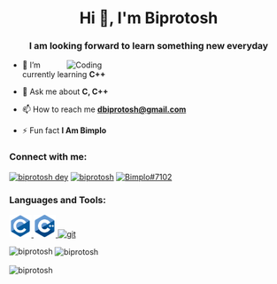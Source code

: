 <h1 align="center">Hi 👋, I'm Biprotosh</h1>
<h3 align="center">I am looking forward to learn something new everyday</h3>
<img align="right" alt="Coding" width="400" src="https://cdn.dribbble.com/users/1059583/screenshots/4171367/coding-freak.gif"> 

- 🌱 I’m currently learning **C++**

- 💬 Ask me about **C, C++**

- 📫 How to reach me **dbiprotosh@gmail.com**

- ⚡ Fun fact **I Am Bimplo**

<h3 align="left">Connect with me:</h3>
<p align="left">
<a href="https://linkedin.com/in/biprotosh-dey-5198b5222" target="blank"><img align="center" src="https://raw.githubusercontent.com/rahuldkjain/github-profile-readme-generator/master/src/images/icons/Social/linked-in-alt.svg" alt="biprotosh dey" height="30" width="40" /></a>
<a href="https://www.leetcode.com/biprotosh" target="blank"><img align="center" src="https://raw.githubusercontent.com/rahuldkjain/github-profile-readme-generator/master/src/images/icons/Social/leet-code.svg" alt="biprotosh" height="30" width="40" /></a>
<a href="https://discord.gg/6YARcjuGnk" target="blank"><img align="center" src="https://raw.githubusercontent.com/rahuldkjain/github-profile-readme-generator/master/src/images/icons/Social/discord.svg" alt="Bimplo#7102" height="30" width="40" /></a>
</p>

<h3 align="left">Languages and Tools:</h3>
<p align="left"> <a href="https://www.cprogramming.com/" target="_blank" rel="noreferrer"> <img src="https://raw.githubusercontent.com/devicons/devicon/master/icons/c/c-original.svg" alt="c" width="40" height="40"/> </a> <a href="https://www.w3schools.com/cpp/" target="_blank" rel="noreferrer"> <img src="https://raw.githubusercontent.com/devicons/devicon/master/icons/cplusplus/cplusplus-original.svg" alt="cplusplus" width="40" height="40"/> </a> <a href="https://git-scm.com/" target="_blank" rel="noreferrer"> <img src="https://www.vectorlogo.zone/logos/git-scm/git-scm-icon.svg" alt="git" width="40" height="40"/> </a> </p>

<p><img align="left" src="https://github-readme-stats.vercel.app/api/top-langs?username=biprotosh&show_icons=true&locale=en&layout=compact" alt="biprotosh" /></p>

<p>&nbsp;<img align="center" src="https://github-readme-stats.vercel.app/api?username=biprotosh&show_icons=true&locale=en" alt="biprotosh" /></p>

<p><img align="center" src="https://github-readme-streak-stats.herokuapp.com/?user=biprotosh&" alt="biprotosh" /></p>



<!---
Biprotosh/Biprotosh is a ✨ special ✨ repository because its `README.md` (this file) appears on your GitHub profile.
You can click the Preview link to take a look at your changes.
--->
